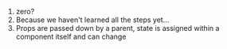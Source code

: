 1. zero?
2. Because we haven't learned all the steps yet...
3. Props are passed down by a parent, state is assigned within a component itself and can change
